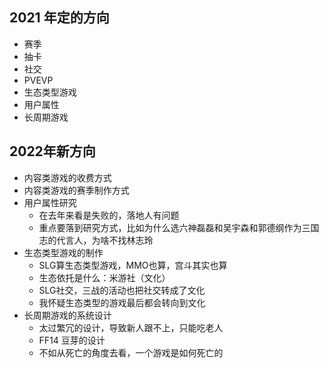 ## 2021 年定的方向
- 赛季
- 抽卡
- 社交
- PVEVP
- 生态类型游戏
- 用户属性
- 长周期游戏

## 2022年新方向
- 内容类游戏的收费方式
- 内容类游戏的赛季制作方式
- 用户属性研究
	- 在去年来看是失败的，落地人有问题
	- 重点要落到研究方式，比如为什么选六神磊磊和吴宇森和郭德纲作为三国志的代言人，为啥不找林志玲
- 生态类型游戏的制作
	- SLG算生态类型游戏，MMO也算，宫斗其实也算
	- 生态依托是什么：米游社（文化）
	- SLG社交，三战的活动也把社交转成了文化
	- 我怀疑生态类型的游戏最后都会转向到文化
- 长周期游戏的系统设计
	- 太过繁冗的设计，导致新人跟不上，只能吃老人
	- FF14 豆芽的设计
	- 不如从死亡的角度去看，一个游戏是如何死亡的
